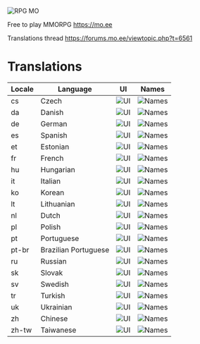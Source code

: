 ![RPG MO](https://data.mo.ee/img/login_logo.png)

Free to play MMORPG https://mo.ee

Translations thread
https://forums.mo.ee/viewtopic.php?t=6561

# Translations

| Locale | Language | UI | Names |
| --- | --- | --- | --- |
| cs | Czech | ![UI](https://progress-bar.dev/73/) | ![Names](https://progress-bar.dev/0/) |
| da | Danish | ![UI](https://progress-bar.dev/2/) | ![Names](https://progress-bar.dev/0/) |
| de | German | ![UI](https://progress-bar.dev/100/) | ![Names](https://progress-bar.dev/100/) |
| es | Spanish | ![UI](https://progress-bar.dev/75/) | ![Names](https://progress-bar.dev/49/) |
| et | Estonian | ![UI](https://progress-bar.dev/70/) | ![Names](https://progress-bar.dev/0/) |
| fr | French | ![UI](https://progress-bar.dev/80/) | ![Names](https://progress-bar.dev/67/) |
| hu | Hungarian | ![UI](https://progress-bar.dev/65/) | ![Names](https://progress-bar.dev/0/) |
| it | Italian | ![UI](https://progress-bar.dev/71/) | ![Names](https://progress-bar.dev/67/) |
| ko | Korean | ![UI](https://progress-bar.dev/99/) | ![Names](https://progress-bar.dev/99/) |
| lt | Lithuanian | ![UI](https://progress-bar.dev/28/) | ![Names](https://progress-bar.dev/15/) |
| nl | Dutch | ![UI](https://progress-bar.dev/18/) | ![Names](https://progress-bar.dev/4/) |
| pl | Polish | ![UI](https://progress-bar.dev/78/) | ![Names](https://progress-bar.dev/0/) |
| pt | Portuguese | ![UI](https://progress-bar.dev/0/) | ![Names](https://progress-bar.dev/8/) |
| pt-br | Brazilian Portuguese | ![UI](https://progress-bar.dev/96/) | ![Names](https://progress-bar.dev/93/) |
| ru | Russian | ![UI](https://progress-bar.dev/92/) | ![Names](https://progress-bar.dev/0/) |
| sk | Slovak | ![UI](https://progress-bar.dev/60/) | ![Names](https://progress-bar.dev/0/) |
| sv | Swedish | ![UI](https://progress-bar.dev/98/) | ![Names](https://progress-bar.dev/94/) |
| tr | Turkish | ![UI](https://progress-bar.dev/25/) | ![Names](https://progress-bar.dev/7/) |
| uk | Ukrainian | ![UI](https://progress-bar.dev/62/) | ![Names](https://progress-bar.dev/0/) |
| zh | Chinese | ![UI](https://progress-bar.dev/100/) | ![Names](https://progress-bar.dev/99/) |
| zh-tw | Taiwanese | ![UI](https://progress-bar.dev/100/) | ![Names](https://progress-bar.dev/99/) |
